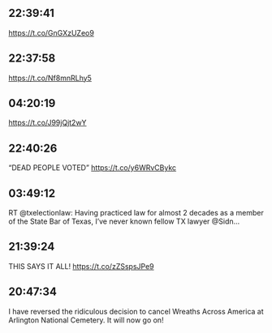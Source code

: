 ## 22:39:41
https://t.co/GnGXzUZeo9
## 22:37:58
https://t.co/Nf8mnRLhy5
## 04:20:19
https://t.co/J99jQjt2wY
## 22:40:26
“DEAD PEOPLE VOTED” https://t.co/y6WRvCBykc
## 03:49:12
RT @txelectionlaw: Having practiced law for almost 2 decades as a member of the State Bar of Texas, I’ve never known fellow TX lawyer @Sidn…
## 21:39:24
THIS SAYS IT ALL! https://t.co/zZSspsJPe9
## 20:47:34
I have reversed the ridiculous decision to cancel Wreaths Across America at Arlington National Cemetery. It will now go on!
